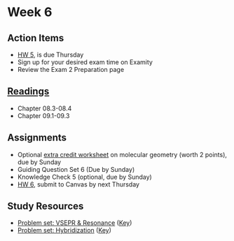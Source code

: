 # Week 6

## Action Items
* [HW 5](https://genchem.science.psu.edu/homework-5-wc-summer), is due Thursday
* Sign up for your desired exam time on Examity
* Review the Exam 2 Preparation page



## [Readings](https://genchem.science.psu.edu)
* Chapter 08.3-08.4
* Chapter 09.1-09.3



## Assignments

- Optional [extra credit worksheet](https://media.ed.science.psu.edu/sites/media/ed/files/documents/ec_molecular_geometry_wc.pdf) on molecular geometry (worth 2 points), due by Sunday
- Guiding Question Set 6 (Due by Sunday)
- Knowledge Check 5 (optional, due by Sunday)
- [HW 6](https://genchem.science.psu.edu/homework-6-wc-summer), submit to Canvas by next Thursday

## Study Resources

- [Problem set: VSEPR & Resonance](https://media.ed.science.psu.edu/sites/media/ed/files/documents/problemset13_vsepr_resonance.pdf) ([Key](https://media.ed.science.psu.edu/sites/media/ed/files/documents/problemset13_vsepr_resonance_key.pdf))
- [Problem set: Hybridization](https://media.ed.science.psu.edu/sites/media/ed/files/documents/problemset14_hybridization.pdf) ([Key](https://media.ed.science.psu.edu/sites/media/ed/files/documents/problemset14_hybridization_0.pdf))